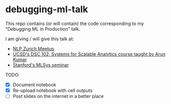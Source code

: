 # debugging-ml-talk

This repo contains (or will contain) the code corresponding to my "Debugging ML in Production" talk.

I am giving / will give this talk at:
* [NLP Zurich Meetup](https://www.meetup.com/NLP-Zurich/events/275819552/)
* [UCSD's DSC 102: Systems for Scalable Analytics course taught by Arun Kumar](http://cseweb.ucsd.edu/~arunkk/dsc102_winter21/schedule.html)
* [Stanford's MLSys seminar](https://www.youtube.com/watch?v=aGzu7nI8IRE)

TODO:
- [x] Document notebook
- [x] Re-upload notebook with cell outputs
- [ ] Post slides on the internet in a better place
